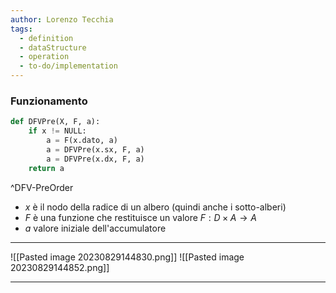 ```yaml
---
author: Lorenzo Tecchia
tags:
  - definition
  - dataStructure
  - operation
  - to-do/implementation
---
```


### Funzionamento

```python
def DFVPre(X, F, a):
	if x != NULL:
		a = F(x.dato, a)
		a = DFVPre(x.sx, F, a)
		a = DFVPre(x.dx, F, a)
	return a
```
^DFV-PreOrder

- $x$ è il nodo della radice di un albero (quindi anche i sotto-alberi)
- $F$ è una funzione che restituisce un valore $F: D \times A \rightarrow A$
- $a$ valore iniziale dell'accumulatore
---
![[Pasted image 20230829144830.png]]
![[Pasted image 20230829144852.png]]

---
